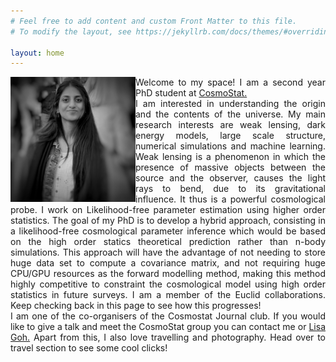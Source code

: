 ```yaml
---
# Feel free to add content and custom Front Matter to this file.
# To modify the layout, see https://jekyllrb.com/docs/themes/#overriding-theme-defaults

layout: home
---
```

<div class="content-container">
    <img src="/assets/images/Profile.jpg" align="left" height="200px" width="200px"/>
    <p align="justify">
        Welcome to my space! I am a second year PhD student at <a href="https://www.cosmostat.org/">CosmoStat.</a> <br>
        I am interested in understanding the origin and the contents of the universe. My main research interests are weak lensing, dark energy models, large scale structure, numerical simulations and machine learning. Weak lensing is a phenomenon in which the presence of massive objects between the source and the observer, causes the light rays to bend, due to its gravitational influence. It thus is a powerful cosmological probe. I work on Likelihood-free parameter estimation using higher order statistics. The goal of my PhD is to develop a hybrid approach, consisting in a likelihood-free cosmological parameter inference which would be based on the high order statics theoretical prediction rather than n-body simulations. This approach will have the advantage of not needing to store huge data set to compute a covariance matrix, and not requiring huge CPU/GPU resources as the forward modelling method, making this method highly competitive to constraint the cosmological model using high order statistics in future surveys. I am a member of the Euclid collaborations. Keep checking back in this page to see how this progresses!<br>
        I am one of the co-organisers of the Cosmostat Journal club. If you would like to give a talk and meet the CosmoStat group you can contact me or <a href="https://www.cosmostat.org/people/lisa-goh">Lisa Goh.</a>
        Apart from this, I also love travelling and photography. Head over to travel section to see some cool clicks!
    </p>

</div>